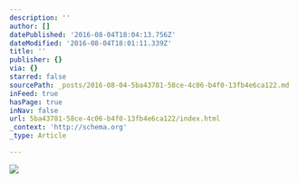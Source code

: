 ```yaml
---
description: ''
author: []
datePublished: '2016-08-04T18:04:13.756Z'
dateModified: '2016-08-04T18:01:11.339Z'
title: ''
publisher: {}
via: {}
starred: false
sourcePath: _posts/2016-08-04-5ba43781-58ce-4c06-b4f0-13fb4e6ca122.md
inFeed: true
hasPage: true
inNav: false
url: 5ba43781-58ce-4c06-b4f0-13fb4e6ca122/index.html
_context: 'http://schema.org'
_type: Article

---
```

![](https://the-grid-user-content.s3-us-west-2.amazonaws.com/b335d174-395a-4136-b1fa-ae2212aef4a3.jpg)